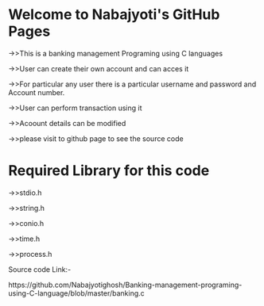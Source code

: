 
<h1>Welcome to  Nabajyoti's GitHub Pages</h1>

->>This is a banking management Programing using C languages

->>User can create their own account and can acces it

->>For particular any user there is a particular username and password and Account number.

->>User can perform transaction using it

->>Acoount details can be modified

->>please visit to github page to see the source code

<h1>Required Library for this code</h1>

->>stdio.h

->>string.h

->>conio.h

->>time.h

->>process.h

 <p>Source code Link:-</p>https://github.com/Nabajyotighosh/Banking-management-programing-using-C-language/blob/master/banking.c

